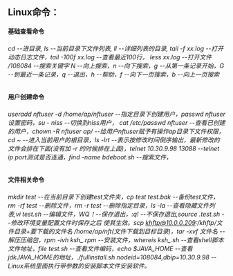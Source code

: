 ## Linux命令：
#### 基础查看命令
###### cd --进目录, ls --当前目录下文件列表, ll --详细列表的目录, tail -f xx.log --打开动态日志文件，tail -100f xx.log --查看最近100行， less xx.log --打开文件 /108084 --搜索关键字 N --向上搜索，n --向下搜索，g --从第一条记录开始，G --到最近一条记录，q --退出，h --帮助，f --向下一页搜索，b --向上一页搜索
#### 用户创建命令
###### useradd nftuser -d /home/ap/nftuser --指定目录下创建用户，passwd nftuser 设置密码，su - niss --切换到niss用户， cat /etc/passwd nftuser --查看已创建的用户，chown -R nftuser ap/ --给用户nftuser赋予有操作ap目录下文件权限，cd ~ --进入当前用户的根目录，ls -lrt --表示按修改时间倒序输出，最新修改的文件会排在下面(没有加 -r 的时候排在上面)，telnet 10.30.9.98 13088 --telnet ip port测试是否连通，find -name bdeboot.sh --搜索文件，
#### 文件相关命令
###### mkdir test --在当前目录下创建test文件夹，cp test test.bak --备份test文件，rm -rf test --删除文件，rm -r test --删除指定目录，ls -la --查看隐藏文件列表,vi test.sh --编辑文件，WQ！--保存退出，:q! --不保存退出,source .test.sh --修改环境变量配置文件时保存之后 使其生效。scp khftp@10.0.0.209:/khftp/文件目录+要下载的文件名 /home/ap/nft(文件下载到目标目录)，tar -xvf 文件名 --解压压缩包，rpm -ivh ksh_*.rpm --安装文件，whereis ksh_*.sh --查看shell脚本文件地址，file test.sh --查看文件编码，echo $JAVA_HOME --查看jdkJAVA_HOME的地址，./fullinstall.sh nodeid=108084,dbip=10.30.9.98 --Linux系统里面执行带参数的安装脚本文件安装软件。
